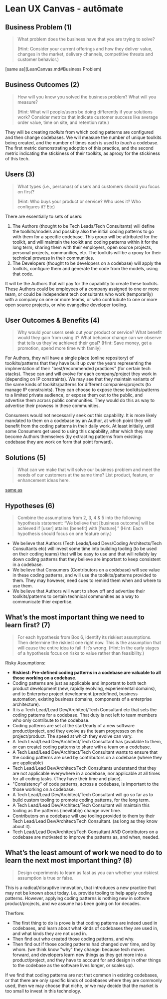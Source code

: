 # Lean UX Canvas - autōmate

## Business Problem (1)

> What problem does the business have that you are trying to solve? 
>
> (Hint: Consider your current offerings and how they deliver value, changes in the market, delivery channels, competitive threats and customer behavior.)

[same as](LeanCanvas.md#Business Problem)

## Business Outcomes (2)

> How will you know you solved the business problem? What will you measure?
>
> (Hint: What will people/users be doing differently if your solutions work? Consider metrics that indicate customer success like average order value, time on site, and retention rate.) 

They will be creating *toolkits* from which coding patterns are configured and then change codebases. We will measure the number of unique toolkits being created, and the number of times each is used to *touch* a codebase. The first metric demonstrating adoption of this practice, and the second metric indicating the stickiness of their toolkits, as aproxy for the stickiness of this tech.

## Users (3)

>  What types (i.e., personas) of users and customers should you focus on first? 
>
>  (Hint: Who buys your product or service? Who uses it? Who configures it? Etc)

There are essentially to sets of users:

1. The Authors (thought to be Tech Leads/Tech Consultants) will define the toolkits/models and possibly also the initial coding patterns to go with them for a specific codebase. This group will be attributed for the toolkit, and will maintain the toolkit and coding patterns within it for the long term, sharing them with their employers, open source projects, personal projects, communities, etc. The toolkits will be a rpoxy for their technical prowess in their communities.
2. The Developers (thought to be developers on a codebase) will apply the toolkits, configure them and generate the code from the models, using that code.

It will be the Authors that will pay for the capability to create these toolkits. These Authors could be employees of a company assigned to one or more team, or could be independent tech consultants who work (temporarily) with a company on one or more teams, or who contriubute to one or more open source projects, or who evangelise developer tooling.

## User Outcomes & Benefits (4)

> Why would your users seek out your product or service? What benefit would they gain from using it? What behavior change can we observe that tells us they've achieved their goal?
> (Hint: Save money, get a promotion, spend more time with family)

For Authors, they will have a single place (online repository) of toolkits/patterns that they have built up over the years representing the implmentation of their "best/recommended practices" (for certain tech stacks). These can and will evolve for each company/project they work in (depending on IP constraints). We may see that they maintain variants of the same kinds of toolkits/patterns for different companies/projects (to manage IP constraints). They can choose to expose these toolkits/patterns to a limited private audience, or expose them out to the public, and advertise them across public communities. They would do this as way to advertise their prowess in these communities.

Consumers would not necessarily seek out this capability. It is more likely mandated to them on a codebase by an Author, at which point they will benefit from the coding patterns in their daily work. At least initially, until some Consumers get used to using this capability, after which they may become Authors themselves (by extracting patterns from existings codebase they are work on form that point forward).

## Solutions (5)

> What can we make that will solve our business problem and meet the needs of our customers at the same time? List product, feature, or enhancement ideas here. 

[same as](LeanCanvas.md#Solution)

## Hypotheses (6)

> Combine the assumptions from 2, 3, 4 & 5 into the following hypothesis statement:
> “We believe that [business outcome] will be achieved if [user] attains [benefit] with [feature].”
> (Hint: Each hypothesis should focus on one feature only.)

- We believe that Authors (Tech Leads/Lead Devs/Coding Architects/Tech Consultants etc) will invest some time into building tooling (to be used on their coding teams) that will be easy to use and that will reliably lay down coding patterns that they believe are important to keep consistent in a codebase.
- We believe that Consumers (Contributors on a codebase) will see value in these coding patterns, and will use the toolkits/patterns provided to them. They may however, need cues to remind them when and where to use them.
- We believe that Authors will want to show off and advertise their toolkits/patterns to certain technical communities as a way to communicate thier expertise.

## What’s the most important thing we need to learn first? (7)

> For each hypothesis from Box 6, identify its riskiest assumptions. Then determine the riskiest one right now. This is the assumption that will cause the entire idea to fail if it’s wrong.
> (Hint: In the early stages of a hypothesis focus on risks to value rather than feasibility.) 

Risky Assumptions:

- **Riskiest: Pre-defined coding patterns in a codebase are valuable to all those working on a codebase.** 
- Coding patterns are just as applicable and important to both tech product development (new, rapidly evolving, experiemental domains), and to Enterprise project development (predefined, business automation, existing business domains, components of a enterprise architecture).
- It is a Tech Lead/Lead Dev/Architect/Tech Consultant etc that sets the coding patterns for a codebase. That duty is not left to team members who only contribute to the codebase.
- Coding patterns are set at the start/early of a new software product/project, and they evolve as the team progresses on the project/product. The speed at which they evolve can vary.
- A Tech Lead/Lead Dev/Architect/Tech Consultant has (available to them, or can create) coding patterns to share with a team on a codebase.
- A Tech Lead/Lead Dev/Architect/Tech Consultant wants to ensure that the coding patterns are used by contributors on a codebase (where they are applicable)
- Tech Lead/Lead Dev/Architect/Tech Consultants understand that they are not applicable everywhere in a codebase, nor applicable at all times for all coding tasks. (They have their time and place).
- "Consistency" of code patterns, across a codebase, is important to the those working on a codebase.
- A Tech Lead/Lead Dev/Architect/Tech Consultant will go so far as to build custom tooling to promote coding patterns, for the long term.
- A Tech Lead/Lead Dev/Architect/Tech Consultant will maintain this tooling as the patterns (inevitably) change over time.
- Contributors on a codebase will use tooling provided to them by their Tech Lead/Lead Dev/Architect/Tech Consultant. (as long as they know about it).
- Tech Lead/Lead Dev/Architect/Tech Consultant AND Contributors on a codebase are motivated to improve the patterns as, and when, needed.

## What’s the least amount of work we need to do to learn the next most important thing? (8)

> Design experiments to learn as fast as you can whether your riskiest assumption is true or false. 

This is a radical/disruptive innovation, that introduces a new practice that may not be known about today. i.e. provide tooling to help apply coding patterns. However, applying coding patterns is nothing new in softwre product/projects, and we assume has been going on for decades.

Therfore: 

* The first thing to do is prove is that coding patterns are indeed used in codebases, and learn about what kinds of codebases they are used in, and what kinds they are not used in.
* Then find out who created those coding patterns, and why.
* Then find out if those coding patterns had changed over time, and by whom. (we think know "why" they change: because tech moves forward, and developers learn new things as they get more into a product/project, and they have to account for and design in other things to the codebase as the software lives longer, or scales up).

If we find that coding patterns are not that common in existing codebases, or that there are only specific kinds of codebases where they are commonly used, then we may choose that niche, or we may decide that the market is too small to invest in this technology. 